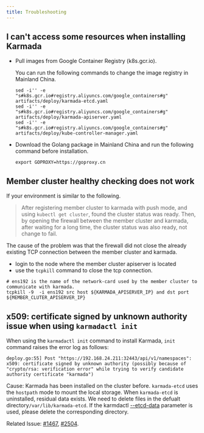 ```yaml
---
title: Troubleshooting
---
```


## I can't access some resources when installing Karmada

- Pull images from Google Container Registry (k8s.gcr.io).

  You can run the following commands to change the image registry in Mainland China.

  ```shell
  sed -i'' -e "s#k8s.gcr.io#registry.aliyuncs.com/google_containers#g" artifacts/deploy/karmada-etcd.yaml
  sed -i'' -e "s#k8s.gcr.io#registry.aliyuncs.com/google_containers#g" artifacts/deploy/karmada-apiserver.yaml
  sed -i'' -e "s#k8s.gcr.io#registry.aliyuncs.com/google_containers#g" artifacts/deploy/kube-controller-manager.yaml
  ```

- Download the Golang package in Mainland China and run the following command before installation.

  ```shell
  export GOPROXY=https://goproxy.cn
  ```
  
  
## Member cluster healthy checking does not work
If your environment is similar to the following.
>
> After registering member cluster to karmada with push mode, and using `kubectl get cluster`, found the cluster status was ready.
> Then, by opening the firewall between the member cluster and karmada, after waiting for a long time, the cluster status was also ready, not change to fail.


The cause of the problem was that the firewall did not close the already existing TCP connection between the member cluster and karmada.

- login to the node where the member cluster apiserver is located
- use the `tcpkill` command to close the tcp connection. 

```
# ens192 is the name of the network-card used by the member cluster to communicate with karmada.
tcpkill -9  -i ens192 src host ${KARMADA_APISERVER_IP} and dst port ${MEMBER_CLUTER_APISERVER_IP}
```

## x509: certificate signed by unknown authority issue when using `karmadactl init`

When using the `karmadactl init` command to install Karmada, `init` command raises the error log as follows:
```log
deploy.go:55] Post "https://192.168.24.211:32443/api/v1/namespaces": x509: certificate signed by unknown authority (possibly because of "crypto/rsa: verification error" while trying to verify candidate authority certificate "karmada")
```

Cause: Karmada has been installed on the cluster before. `karmada-etcd` uses the `hostpath` mode to mount the local storage. When `karmada-etcd` is uninstalled, residual data exists. We need to delete files in the  defualt directory`/var/lib/karmada-etcd`. If the karmdactl  [--etcd-data](https://github.com/karmada-io/karmada/blob/master/pkg/karmadactl/cmdinit/cmdinit.go#L119) parameter is used, please delete the corresponding directory.

Related Issue: [#1467](https://github.com/karmada-io/karmada/issues/1467), [#2504](https://github.com/karmada-io/karmada/issues/2504).
